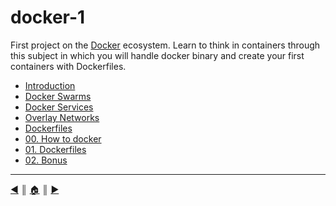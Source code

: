 # docker-1
First project on the [Docker](https://www.docker.com/) ecosystem. Learn to think in containers through this subject in which you will handle docker binary and create your first containers with Dockerfiles.

* [Introduction](./README/intro.md)
* [Docker Swarms](./README/swarms.md)
* [Docker Services](./README/services.md)
* [Overlay Networks](./README/overlay_networks.md)
* [Dockerfiles](./README/dockerfiles.md)
* [00. How to docker](./README/00_how_to_docker.md)
* [01. Dockerfiles](./README/01_dockerfiles.md)
* [02. Bonus](./README/02_bonus.md)

---
[:arrow_backward:][back] ║ [:house:][home] ║ [:arrow_forward:][next]

<!-- navigation -->
[home]: #
[back]: #
[next]: ./README/intro.md